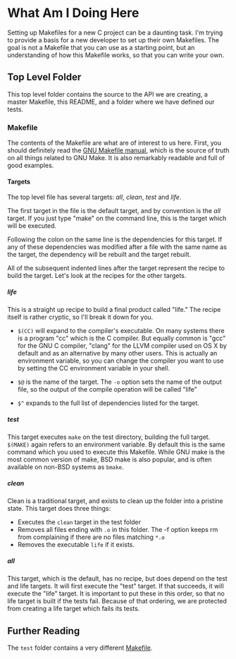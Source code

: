 # What Am I Doing Here

Setting up Makefiles for a new C project can be a daunting task.  I'm trying to
provide a basis for a new developer to set up their own Makefiles.  The goal is
not a Makefile that you can use as a starting point, but an understanding of
how this Makefile works, so that you can write your own.

## Top Level Folder

This top level folder contains the source to the API we are creating, a master
Makefile, this README, and a folder where we have defined our tests.

### Makefile

The contents of the Makefile are what are of interest to us here.  First, you
should definitely read the [GNU Makefile manual](http://www.gnu.org/gmake), which
is the source of truth on all things related to GNU Make.  It is also remarkably
readable and full of good examples.

#### Targets

The top level file has several targets: *all*, *clean*, *test* and *life*.  

The first target in the file is the default target, and by convention is the *all*
target.  If you just type "make" on the command line, this is the target which
will be executed.

Following the colon on the same line is the dependencies for this target.  If
any of these dependencies was modified after a file with the same name as the
target, the dependency will be rebuilt and the target rebuilt.

All of the subsequent indented lines after the target represent the recipe to
build the target.  Let's look at the recipes for the other targets.

##### life

This is a straight up recipe to build a final product called "life."  The recipe
itself is rather cryptic, so I'll break it down for you.

  * `$(CC)` will expand to the compiler's executable.  On many systems there is
  a program "cc" which is the C compiler.  But equally common is "gcc" for the
  GNU C compiler, "clang" for the LLVM compiler used on OS X by default and as
  an alternative by many other users.  This is actually an environment variable,
  so you can change the compiler you want to use by setting the CC environment
  variable in your shell.

  * `$@` is the name of the target.  The `-o` option sets the name of the output
  file, so the output of the compile operation will be called "life"

  * `$^` expands to the full list of dependencies listed for the target.  

##### test

This target executes `make` on the test directory, building the full target.
`$(MAKE)` again refers to an environment variable.  By default this is the same
command which you used to execute this Makefile.  While GNU make is the most
common version of make, BSD make is also popular, and is often available on
non-BSD systems as `bmake`.

##### clean

Clean is a traditional target, and exists to clean up the folder into a pristine
state.  This target does three things:

  * Executes the `clean` target in the test folder
  * Removes all files ending with `.o` in this folder.  The -f option keeps
  rm from complaining if there are no files matching `*.o`
  * Removes the executable `life` if it exists.

##### all

This target, which is the default, has no recipe, but does depend on the test
and life targets.  It will first execute the "test" target.  If that succeeds, it
will execute the "life" target.  It is important to put these in this order, so
that no life target is built if the tests fail.  Because of that ordering, we
are protected from creating a life target which fails its tests.


## Further Reading

The `test` folder contains a very different [Makefile](test/README.md).
